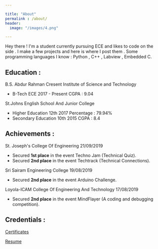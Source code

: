```yaml
---

title: "About"
permalink : /about/
header:
  image: "/images/4.png"

---
```


Hey there ! I'm a student currently pursuing ECE and likes to code on the side . I make a few projects and here is where I post them . Some programming languages I know : Python , C++ , Labview , Embedded C.


## Education :


B.S. Abdur Rahman Cresent Institute of Science and Technology 
 	
* B-Tech ECE  2017 - Present  CGPA : 9.04


St.Johns English School And Junior College
 	
* Higher Education 12th  2017  Percentage : 79.94%
* Secondary Education 10th  2015  CGPA : 8.4


## Achievements :

St. Joseph's College Of Engineering  21/09/2019
 
* Secured **1st place** in the event Techno Jam (Technical Quiz).
* Secured **2nd place** in the event Techtrack (Technical Connections).

Sri Sairam Engineering College  19/08/2019
 	
* Secured **2nd place** in the event Arduino Challenge.

Loyola-ICAM College Of Engineering And Technology  17/08/2019

* Secured **2nd place** in the event MindFlayer (A coding and debugging competition).

## Credentials :

[Certificates](https://drive.google.com/open?id=1N03Vu40wywwjXnemZBEDdC8wrLvbyVRn)

[Resume](https://drive.google.com/open?id=1u8qiGeyHH3TisTRksfs12txqbwBBDC_d)
